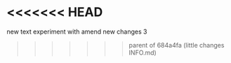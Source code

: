 <<<<<<< HEAD
=======
new text
experiment with amend
new changes 3
>>>>>>> parent of 684a4fa (little changes INFO.md)
